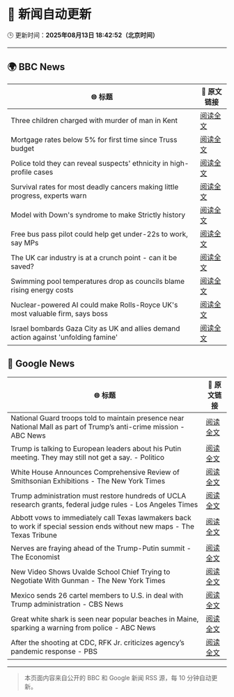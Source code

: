 # 🧠 新闻自动更新

🕒 更新时间：**2025年08月13日 18:42:52（北京时间）**

---

## 🌍 BBC News

| 🌐 标题 | 🔗 原文链接 |
|--------|-------------|
| Three children charged with murder of man in Kent | [阅读全文](https://www.bbc.com/news/articles/cgr99lkjlk4o?at_medium=RSS&at_campaign=rss) |
| Mortgage rates below 5% for first time since Truss budget | [阅读全文](https://www.bbc.com/news/articles/c4gzv41kw3jo?at_medium=RSS&at_campaign=rss) |
| Police told they can reveal suspects' ethnicity in high-profile cases | [阅读全文](https://www.bbc.com/news/articles/c5ypgg28nvpo?at_medium=RSS&at_campaign=rss) |
| Survival rates for most deadly cancers making little progress, experts warn | [阅读全文](https://www.bbc.com/news/articles/c5ypkrzyxd1o?at_medium=RSS&at_campaign=rss) |
| Model with Down's syndrome to make Strictly history | [阅读全文](https://www.bbc.com/news/articles/cly3318nrmpo?at_medium=RSS&at_campaign=rss) |
| Free bus pass pilot could help get under-22s to work, say MPs | [阅读全文](https://www.bbc.com/news/articles/c9877kg42wjo?at_medium=RSS&at_campaign=rss) |
| The UK car industry is at a crunch point - can it be saved? | [阅读全文](https://www.bbc.com/news/articles/c23p028p200o?at_medium=RSS&at_campaign=rss) |
| Swimming pool temperatures drop as councils blame rising energy costs | [阅读全文](https://www.bbc.com/news/articles/c98l4pj5rv6o?at_medium=RSS&at_campaign=rss) |
| Nuclear-powered AI could make Rolls-Royce UK's most valuable firm, says boss | [阅读全文](https://www.bbc.com/news/articles/ce8772d4jzgo?at_medium=RSS&at_campaign=rss) |
| Israel bombards Gaza City as UK and allies demand action against 'unfolding famine' | [阅读全文](https://www.bbc.com/news/articles/clyj0dd0qj9o?at_medium=RSS&at_campaign=rss) |

## 📰 Google News

| 🌐 标题 | 🔗 原文链接 |
|--------|-------------|
| National Guard troops told to maintain presence near National Mall as part of Trump’s anti-crime mission - ABC News | [阅读全文](https://news.google.com/rss/articles/CBMimwFBVV95cUxNZXBfYTJGd2dJU0JqUzBKanFHakxmM05LTkw5R0VkbEpKNmhGVnNZbUxsLWh4bGpUclRTQTdjSlNJWXR3UW12UFcyM01QdjBZbmVKNlp6cDdaSGRYTEZQUVRMYWtBQXluQUhEQS1DMWhvT1lXOWRWUkVleVBnaEZOUzFDSmNGb3N1UXJlbmp4cWdWSXc3aDZIcU14VdIBoAFBVV95cUxPa3VuTzA2aUVzRlFaZzg0Y0pDdVkwbWczOTM5SHdjREQtaVliZGhRUUhUUnFFWUQ0TVBhekZrQVRFVWlJazViVW9KMWZoT2w2elEtMFhQUEIweF9YWTJVamFNdnQtVTdjWHYxdjJ4WmxycnNSZXo2elNncktqZEZRNlhEZzBYdF9kdW95N3dIMHk0Uk5iOFFQblRzXzBUYmxr?oc=5) |
| Trump is talking to European leaders about his Putin meeting. They may still not get a say. - Politico | [阅读全文](https://news.google.com/rss/articles/CBMijwFBVV95cUxQdE04V080MVFWeVJMd1RPR25uMUNGeEZqS2JBYjZrTEVVU0ZWZkR1bi10dFd0VGJxYTdYOGlld2k1T1d4elVEMEhlMC1jb1poN05kOGJtTjctbWRvYjBBcmVxMGo4clBIQ09ocnFzWklQZGtIWlA2eWZhRHp4c1NwSkpQU25ZLTZ3SWxjNEdKWQ?oc=5) |
| White House Announces Comprehensive Review of Smithsonian Exhibitions - The New York Times | [阅读全文](https://news.google.com/rss/articles/CBMiogFBVV95cUxOX21LYTJsdGQyY1RJMmkzSTdrUTJBbTdFcGNHaTZHaG9VN3Foek03RWwtRVVyVWZSdEtrTzRpa0xMQmQzWS1ITDUxSGdwS2RrWkdXLWdEUUNwXzhJc2VUNnE3ZVEyd1J1YWU4RGxvc1RJdWx4eHBHVU5rUFRxQkluZkU1Y3Q5YU9rbS1IUmRGZDFPQkp4dlRrdm1tN2VjaG5hTWc?oc=5) |
| Trump administration must restore hundreds of UCLA research grants, federal judge rules - Los Angeles Times | [阅读全文](https://news.google.com/rss/articles/CBMijAFBVV95cUxOLWM0cGJ0cnhZQ3NiM1NvUEwwU1lYNTN0dkdsXzltMnZGY3pwVDhhR0JVaEtPc0x5bXlfQjh1blp4SW9BNWNpVkVIeDZzcmxFRXk1MXY0emZSYmFsRFVRNmNFU2FfNE5kSTNXZHJwTHhKMTdJdWwxRFRCTVlnY3REUHBJWGdlUEo2b3BXSg?oc=5) |
| Abbott vows to immediately call Texas lawmakers back to work if special session ends without new maps - The Texas Tribune | [阅读全文](https://news.google.com/rss/articles/CBMirgFBVV95cUxOLWs1c1BlbkxCZXl0MEdvSjRjRkdDU1JKVGdvMzRtV3BmSHpKalhNSENYSWY5WE5IM21BS3BhYm1ScWp5SzI4VWRUdzhmbUU4SFdYRnRCMzJwUmw5VUFUbkdianpXcFV5S25FVW1yMkM0QkdVTk5kdlhzbWwyeWdHU25DSDFxSXRMc1Bjb3NoZ0NqSG5LbDRvd0dldWpJWk1PTkFqdmFkcHRsMlE5aFE?oc=5) |
| Nerves are fraying ahead of the Trump-Putin summit - The Economist | [阅读全文](https://news.google.com/rss/articles/CBMimgFBVV95cUxOOVdhQlZHajFvZk9TeXNHc3YwTlBzU1RWeU5GbTlPZWlNUTVkV01iTkNvZHBmdGwzeDNlbjlLU0N4WG9jSmhtMXpuR3lFRmh5OE05U3U1Uzl2Vk9EaDltRXJ4RXpjZHBnUXVHdGdQRjhOZ09HWG1xVmhXZWl3amRqdGtLVzBBWkRzVFZGaEFGaGF2YW9kcVplWTZR?oc=5) |
| New Video Shows Uvalde School Chief Trying to Negotiate With Gunman - The New York Times | [阅读全文](https://news.google.com/rss/articles/CBMigAFBVV95cUxNTUxSMUFSWmtETmhTcUtObUdQQ2RSUWJLM2hQUGkybFhxRTFhXzdLanhCYWhlakJuQkFIaU05YVlEclFSSzJyVWc2Y2pLcFloS1NZcURENEQ5ZUYydVN0VTlKM3JWN0hIbmUyWC1uWXk4VVBTaUNEUHdGd1F2OHhVNg?oc=5) |
| Mexico sends 26 cartel members to U.S. in deal with Trump administration - CBS News | [阅读全文](https://news.google.com/rss/articles/CBMijwFBVV95cUxPcDFGYmxWWVVyUmxXVC02MWdBbHd3WjE4UU05SzZaS0k2eWhhNVdBVE83cGNyZU8ycXRBQ2liczFmYVRqbjdQZVdqWlhUY0haNjhtRHh0dVB0Y1lUQ2J4S1hJOEc5TmpwcG1mdjBETkpmbDRzWjVFWkZaeHVwV184ZDR4cUM5TUp4YXowRUJSMNIBlAFBVV95cUxNS0QwMnFBZDNYRE53Q2JHZjhNLVpMOWZSakN4c212MjdFYnFrNGJlbzZLYTh1SGFHbUw0TFZmZ2MxN0dwV3BvLVNqV1FjWmFnS1RlVUpYR0hZUUx5SlhNS05Hd0FJNlpaeUxXWmRhTVhHWEZnWFY5czQyZDJHRXF1TTdxR0lzaFhZOHVRRkxXNzBJV054?oc=5) |
| Great white shark is seen near popular beaches in Maine, sparking a warning from police - ABC News | [阅读全文](https://news.google.com/rss/articles/CBMipAFBVV95cUxNejJYVUt5aGh4bE85c0RyMUF6VXBPdDFjU0JxS3NMajEtcDVrVkYtRlk2aElYbXdKTzNQVDR1ckY4c3F2RUlzU3N0TlhULThtamZTT3BQNVBpWHA3R29nR2YwRGlhTVJoZHY0ZjRxeTNaWlNSbVQ0REJFZzAyYUJsa0x4ejBENjVwMVRRYW45dUk4S3ZXYlluSnNLZ3B6c0pWWFlTStIBqgFBVV95cUxNNGg5bXZ5LUhjZU9DSnhNb1BBbEgtSzdtN2FPNG9MaGxNNG96U21ST0EwQW5vQnc5bTB2OVN3azUxZXVoRjVIYWJfZzdPNXdDN3U4c3hfcWo4Tkh2OG9vU2p1dUo0c2VCeTIwajU3MXFsa25YbHVDWUZmelphNVJ6cUV5eVF0UllxRXFSY3h6a1M3eTV1OU53QU40bDhuNHJELW01ZXpqOTV3QQ?oc=5) |
| After the shooting at CDC, RFK Jr. criticizes agency’s pandemic response - PBS | [阅读全文](https://news.google.com/rss/articles/CBMiqAFBVV95cUxNY2NUdUF6Ylp4YjRLaFZZazZwbm5FaTBPekltaUJYdUVXb0xQRFltNmR3MGt4NGRNSXRxY3FqTWFBMGs2Z1J0d0VLeTNYTkZOWnhDSkhvS2lRQXVFQmVXTWdrelRkSFJoR0xUTmwtalFnTzVZZmVIR0xoRDc1bzFLQUpxdUFtMFJSWlVMWjFJajBoZ0FVWmV5ai1GNjdfZzA5MHphMHUwSnDSAa4BQVVfeXFMT1g5V3BsUmxaN1p3TnRNSWpJQmVVdEZVclVSTkM1bVdreWVMRUZSRDBqd3J3Y2p0MmpVbHNXTmJTYzRTdkkzNmdVZ19vOUZBejZjcFI2VzJ1N2Q2QzdQTEdLa0c4bGdpS0JHajk0Y2NTRkRpM0YwT29TeXRiakZkX0tWTV9wUXl3cU1Ma19hdEZDUGlOZzVoTXdOSWNJOHQzMUVkTFU2YnByb1NkcVJR?oc=5) |

---
> 本页面内容来自公开的 BBC 和 Google 新闻 RSS 源，每 10 分钟自动更新。